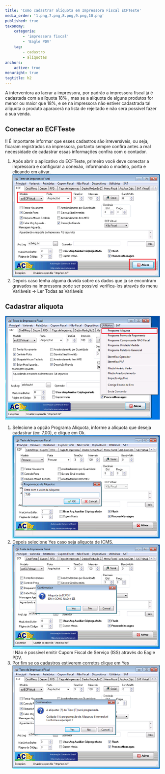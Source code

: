 ```yaml
---
title: 'Como cadastrar alíquota em Impressora Fiscal ECFTeste'
media_order: '1.png,7.png,8.png,9.png,10.png'
published: true
taxonomy:
    categoria:
        - 'impressora fiscal'
        - 'Eagle PDV'
    tag:
        - cadastro
        - alíquotas
anchors:
    active: true
menuright: true
tagtitle: h2
---
```


A interventora ao lacrar a impressora, por padrão  a impressora fiscal já é cadastada com a alíquota 18% , mas se a alíquota de alguns produtos for menor ou maior que 18%, e se na impressora não estiver cadastrada tal alíquota o produto aparacerá na lista de rejeitado e não será possível fazer a sua venda. 

## Conectar ao ECFTeste

!! É importante informar que esses cadastros são irreversíveis, ou seja, ficaram registrados na impressora, portanto sempre confira antes a real necessidade de cadastrar essas informações confira com o contador.

1. Após abrir o aplicativo do ECFTeste, primeiro você deve conectar a impressora e configurar a conexão, informando o modelo, porta e clicando em ativar.
![](1.png)
2.	Depois caso tenha alguma duvida sobre os dados que já se encontram gravados na impressora pode ser possível verifica-los através do menu Variáveis -> Ler Todas as Variáveis

## Cadastrar alíquota
![](7.png)
1.	Selecione a opção Programa Alíquota, informe a alíquota que deseja cadastrar (ex: 7,00), e clique em Ok.
![](8.png)
2.	Depois selecione Yes caso seja alíquota de ICMS.
![](9.png)
! Não é possível emitir Cupom Fiscal de Serviço (ISS) através do Eagle PDV.
3.	Por fim se os cadastros estiverem corretos clique em Yes
![](10.png)